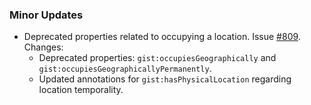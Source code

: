 ### Minor Updates

- Deprecated properties related to occupying a location. Issue [#809](https://github.com/semanticarts/gist/issues/809). Changes:
  - Deprecated properties: `gist:occupiesGeographically` and `gist:occupiesGeographicallyPermanently`.
  - Updated annotations for `gist:hasPhysicalLocation` regarding location temporality.
